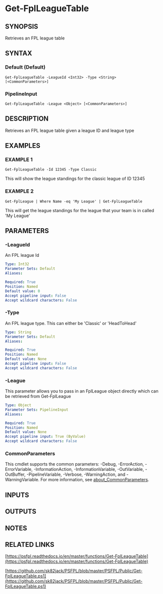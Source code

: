 # Get-FplLeagueTable

## SYNOPSIS
Retrieves an FPL league table

## SYNTAX

### Default (Default)
```
Get-FplLeagueTable -LeagueId <Int32> -Type <String> [<CommonParameters>]
```

### PipelineInput
```
Get-FplLeagueTable -League <Object> [<CommonParameters>]
```

## DESCRIPTION
Retrieves an FPL league table given a league ID and league type

## EXAMPLES

### EXAMPLE 1
```
Get-FplLeagueTable -Id 12345 -Type Classic
```

This will show the league standings for the classic league of ID 12345

### EXAMPLE 2
```
Get-FplLeague | Where Name -eq 'My League' | Get-FplLeagueTable
```

This will get the league standings for the league that your team is in called 'My League'

## PARAMETERS

### -LeagueId
An FPL league Id

```yaml
Type: Int32
Parameter Sets: Default
Aliases:

Required: True
Position: Named
Default value: 0
Accept pipeline input: False
Accept wildcard characters: False
```

### -Type
An FPL league type.
This can either be 'Classic' or 'HeadToHead'

```yaml
Type: String
Parameter Sets: Default
Aliases:

Required: True
Position: Named
Default value: None
Accept pipeline input: False
Accept wildcard characters: False
```

### -League
This parameter allows you to pass in an FplLeague object directly which can be retrieved from Get-FplLeague

```yaml
Type: Object
Parameter Sets: PipelineInput
Aliases:

Required: True
Position: Named
Default value: None
Accept pipeline input: True (ByValue)
Accept wildcard characters: False
```

### CommonParameters
This cmdlet supports the common parameters: -Debug, -ErrorAction, -ErrorVariable, -InformationAction, -InformationVariable, -OutVariable, -OutBuffer, -PipelineVariable, -Verbose, -WarningAction, and -WarningVariable. For more information, see [about_CommonParameters](http://go.microsoft.com/fwlink/?LinkID=113216).

## INPUTS

## OUTPUTS

## NOTES

## RELATED LINKS

[https://psfpl.readthedocs.io/en/master/functions/Get-FplLeagueTable](https://psfpl.readthedocs.io/en/master/functions/Get-FplLeagueTable)

[https://github.com/sk82jack/PSFPL/blob/master/PSFPL/Public/Get-FplLeagueTable.ps1](https://github.com/sk82jack/PSFPL/blob/master/PSFPL/Public/Get-FplLeagueTable.ps1)


